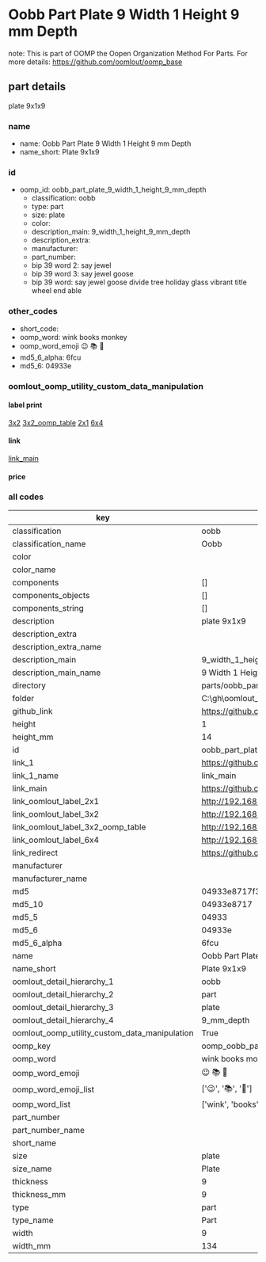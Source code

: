 # Oobb Part Plate 9 Width 1 Height 9 mm Depth  

note: This is part of OOMP the Oopen Organization Method For Parts. For more details: https://github.com/oomlout/oomp_base

##  part details
  



plate 9x1x9



### name
* name: Oobb Part Plate 9 Width 1 Height 9 mm Depth
* name_short: Plate 9x1x9 
### id
* oomp_id: oobb_part_plate_9_width_1_height_9_mm_depth
  * classification: oobb
  * type: part
  * size: plate
  * color: 
  * description_main: 9_width_1_height_9_mm_depth
  * description_extra: 
  * manufacturer: 
  * part_number: 
  * bip 39 word 2: say jewel
  * bip 39 word 3: say jewel goose
  * bip 39 word: say jewel goose divide tree holiday glass vibrant title wheel end able

### other_codes
* short_code: 
* oomp_word: wink books monkey
* oomp_word_emoji :wink: :books: :monkey:
* md5_6_alpha: 6fcu
* md5_6: 04933e






### oomlout_oomp_utility_custom_data_manipulation
#### label print
[3x2](http://192.168.1.245:1112/?label=oomp%206fcu)
[3x2_oomp_table](http://192.168.1.108:1112/?label=oomp%206fcu)
[2x1](http://192.168.1.242:1112/?label=oomp%206fcu)
[6x4](http://192.168.1.55:1112/?label=oomp%206fcu)    

#### link

[link_main](https://github.com/oomlout/oomlout_oobb_version_4_generated_parts/tree/main/navigation_oomp/oobb/part/plate/9_width_1_height_9_mm_depth/part)                              

#### price







### all codes 
| key | value |  
| --- | --- |  
| classification | oobb |  
| classification_name | Oobb |  
| color |  |  
| color_name |  |  
| components | [] |  
| components_objects | [] |  
| components_string | [] |  
| description | plate 9x1x9 |  
| description_extra |  |  
| description_extra_name |  |  
| description_main | 9_width_1_height_9_mm_depth |  
| description_main_name | 9 Width 1 Height 9 mm Depth |  
| directory | parts/oobb_part_plate_9_width_1_height_9_mm_depth |  
| folder | C:\gh\oomlout_oobb_version_4_generated_parts\parts\oobb_part_plate_9_width_1_height_9_mm_depth |  
| github_link | https://github.com/oomlout/oomlout_oomp_part_src/tree/main/parts/oobb_part_plate_9_width_1_height_9_mm_depth |  
| height | 1 |  
| height_mm | 14 |  
| id | oobb_part_plate_9_width_1_height_9_mm_depth |  
| link_1 | https://github.com/oomlout/oomlout_oobb_version_4_generated_parts/tree/main/navigation_oomp/oobb/part/plate/9_width_1_height_9_mm_depth/part |  
| link_1_name | link_main |  
| link_main | https://github.com/oomlout/oomlout_oobb_version_4_generated_parts/tree/main/navigation_oomp/oobb/part/plate/9_width_1_height_9_mm_depth/part |  
| link_oomlout_label_2x1 | http://192.168.1.242:1112/?label=oomp%206fcu |  
| link_oomlout_label_3x2 | http://192.168.1.245:1112/?label=oomp%206fcu |  
| link_oomlout_label_3x2_oomp_table | http://192.168.1.108:1112/?label=oomp%206fcu |  
| link_oomlout_label_6x4 | http://192.168.1.55:1112/?label=oomp%206fcu |  
| link_redirect | https://github.com/oomlout/oomlout_oobb_version_4_generated_parts/tree/main/parts/oobb_plate_09_01_09 |  
| manufacturer |  |  
| manufacturer_name |  |  
| md5 | 04933e8717f36c5db373f3fec91dfdff |  
| md5_10 | 04933e8717 |  
| md5_5 | 04933 |  
| md5_6 | 04933e |  
| md5_6_alpha | 6fcu |  
| name | Oobb Part Plate 9 Width 1 Height 9 mm Depth |  
| name_short | Plate 9x1x9  |  
| oomlout_detail_hierarchy_1 | oobb |  
| oomlout_detail_hierarchy_2 | part |  
| oomlout_detail_hierarchy_3 | plate |  
| oomlout_detail_hierarchy_4 | 9_mm_depth |  
| oomlout_oomp_utility_custom_data_manipulation | True |  
| oomp_key | oomp_oobb_part_plate_9_width_1_height_9_mm_depth |  
| oomp_word | wink books monkey |  
| oomp_word_emoji | :wink: :books: :monkey: |  
| oomp_word_emoji_list | [':wink:', ':books:', ':monkey:'] |  
| oomp_word_list | ['wink', 'books', 'monkey'] |  
| part_number |  |  
| part_number_name |  |  
| short_name |  |  
| size | plate |  
| size_name | Plate |  
| thickness | 9 |  
| thickness_mm | 9 |  
| type | part |  
| type_name | Part |  
| width | 9 |  
| width_mm | 134 |  
